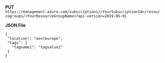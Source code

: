 **PUT** 
`https://management.azure.com/subscriptions/<YourSubscriptionId>/resourcegroups/<YourResourceGroupName>?api-version=2019-05-01`

**JSON File**

```
{
 "location": "westeurope",
 "tags": {
   "tagname1": "tagvalue1"
 }
}
```